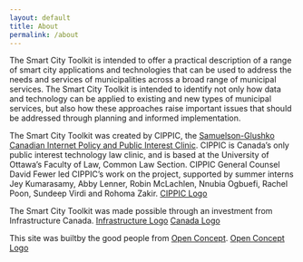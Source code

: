 ```yaml
---
layout: default
title: About
permalink: /about
---
```

The Smart City Toolkit is intended to offer a practical description of a range of smart city applications and technologies that can be used to address the needs and services of municipalities across a broad range of municipal services. The Smart City Toolkit is intended to identify not only how data and technology can be applied to existing and new types of municipal services, but also how these approaches raise important issues that should be addressed through planning and informed implementation. 

The Smart City Toolkit was created by CIPPIC, the [Samuelson-Glushko Canadian Internet Policy and Public Interest Clinic](https://cippic.ca/).  CIPPIC is Canada’s only public interest technology law clinic, and is based at the University of Ottawa’s Faculty of Law, Common Law Section.  CIPPIC General Counsel David Fewer led CIPPIC’s work on the project, supported by summer interns Jey Kumarasamy, Abby Lenner, Robin McLachlen, Nnubia Ogbuefi, Rachel Poon, Sundeep Virdi and Rohoma Zakir.
[CIPPIC Logo](https://cippic-ca.github.io/SmartCityToolkit/assets/images/CIPPIC_Logo.jpg)   

The Smart City Toolkit was made possible through an investment from Infrastructure Canada.
[Infrastructure Logo](https://cippic-ca.github.io/SmartCityToolkit/assets/images/INFC-Col_transparent.png
) [Canada Logo](https://cippic-ca.github.io/SmartCityToolkit/assets/images/Canada_01.png)   

This site was builtby the good people from [Open Concept](https://openconcept.ca/).
[Open Concept Logo](https://cippic-ca.github.io/SmartCityToolkit/assets/images/Open_Concept.png)

